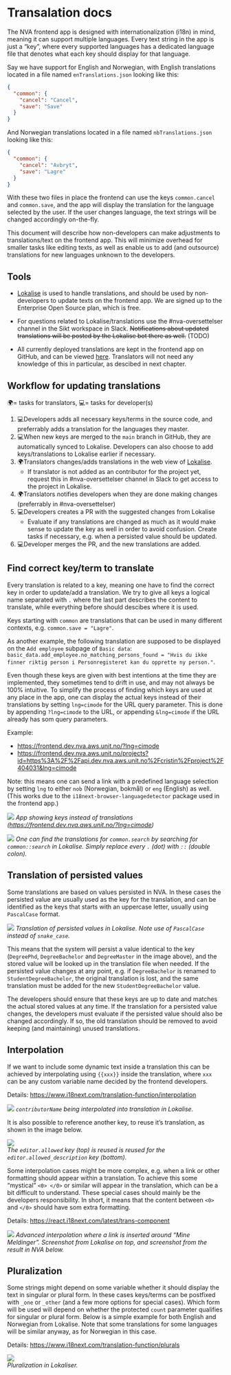 # Transalation docs

The NVA frontend app is designed with internationalization (i18n) in mind, meaning it can support multiple languages. Every text string in the app is just a “key”, where every supported languages has a dedicated language file that denotes what each key should display for that language.

Say we have support for English and Norwegian, with English translations located in a file named `enTranslations.json` looking like this:

```json
{
  "common": {
    "cancel": "Cancel",
    "save": "Save"
  }
}
```

And Norwegian translations located in a file named `nbTranslations.json` looking like this:

```json
{
  "common": {
    "cancel": "Avbryt",
    "save": "Lagre"
  }
}
```

With these two files in place the frontend can use the keys `common.cancel` and `common.save`, and the app will display the translation for the language selected by the user. If the user changes language, the text strings will be changed accordingly on-the-fly.

This document will describe how non-developers can make adjustments to translations/text on the frontend app. This will minimize overhead for smaller tasks like editing texts, as well as enable us to add (and outsource) translations for new languages unknown to the developers.

## Tools

- [Lokalise](https://lokalise.com/) is used to handle translations, and should be used by non-developers to update texts on the frontend app. We are signed up to the Enterprise Open Source plan, which is free.

- For questions related to Lokalise/translations use the #nva-oversettelser channel in the Sikt workspace in Slack. ~~Notifications about updated translations will be posted by the Lokalise bot there as well.~~ (TODO)

- All currently deployed translations are kept in the frontend app on GitHub, and can be viewed [here](https://github.com/BIBSYSDEV/NVA-Frontend/tree/main/src/translations). Translators will not need any knowledge of this in particular, as descibed in next chapter.

## Workflow for updating translations

🌍= tasks for translators, 💻= tasks for developer(s)

1. 💻Developers adds all necessary keys/terms in the source code, and preferrably adds a translation for the languages they master.
2. 💻When new keys are merged to the `main` branch in GitHub, they are automatically synced to Lokalise. Developers can also choose to add keys/translations to Lokalise earlier if necessary.
3. 🌍Translators changes/adds translations in the web view of [Lokalise](https://app.lokalise.com/project/8976449362e0d7af005bc1.77420911/).
   - If translator is not added as an contributor for the project yet, request this in #nva-oversettelser channel in Slack to get access to the project in Lokalise.
4. 🌍Translators notifies developers when they are done making changes (preferrably in #nva-oversettelser)
5. 💻Developers creates a PR with the suggested changes from Lokalise
   - Evaluate if any translations are changed as much as it would make sense to update the key as well in order to avoid confusion. Create tasks if necessary, e.g. when a persisted value should be updated.
6. 💻Developer merges the PR, and the new translations are added.

## Find correct key/term to translate

Every translation is related to a key, meaning one have to find the correct key in order to update/add a translation. We try to give all keys a logical name separated with `.` where the last part describes the content to translate, while everything before should descibes where it is used.

Keys starting with `common` are translations that can be used in many different contexts, e.g. `common.save = "Lagre"`.

As another example, the following translation are supposed to be displayed on the `Add employee` subpage of `Basic data`: `basic_data.add_employee.no_matching_persons_found = "Hvis du ikke finner riktig person i Personregisteret kan du opprette ny person."`.

Even though these keys are given with best intentions at the time they are implemented, they sometimes tend to drift in use, and may not always be 100% intuitive. To simplify the process of finding which keys are used at any place in the app, one can display the actual keys instead of their translations by setting `lng=cimode` for the URL query parameter. This is done by appending `?lng=cimode` to the URL, or appending `&lng=cimode` if the URL already has som query parameters.

Example:

- https://frontend.dev.nva.aws.unit.no/?lng=cimode
- https://frontend.dev.nva.aws.unit.no/projects?id=https%3A%2F%2Fapi.dev.nva.aws.unit.no%2Fcristin%2Fproject%2F404031&lng=cimode

Note: this means one can send a link with a predefined language selection by setting `lng` to either `nob` (Norwegian, bokmål) or `eng` (English) as well. (This works due to the `i18next-browser-languagedetector` package used in the frontend app.)

![](./images/cimode.png?raw=true)
_App showing keys instead of translations (https://frontend.dev.nva.aws.unit.no/?lng=cimode)_

![](./images/key_search.png?raw=true)
_One can find the translations for `common.search` by searching for `common::search` in Lokalise. Simply replace every `.` (dot) with `::` (double colon)._

## Translation of persisted values

Some translations are based on values persisted in NVA. In these cases the persisted value are usually used as the key for the translation, and can be identified as the keys that starts with an uppercase letter, usually using `PascalCase` format.

![](./images/persisted_values.png?raw=true)
_Translation of persisted values in Lokalise. Note use of `PascalCase` instead of `snake_case`._

This means that the system will persist a value identical to the key (`DegreePhd`, `DegreeBachelor` and `DegreeMaster` in the image above), and the stored value will be looked up in the translation file when needed. If the persisted value changes at any point, e.g. if `DegreeBachelor` is renamed to `StudentDegreeBachelor`, the original translation is lost, and the same translation must be added for the new `StudentDegreeBachelor` value.

The developers should ensure that these keys are up to date and matches the actual stored values at any time. If the translation for a persisted value changes, the developers must evaluate if the persisted value should also be changed accordingly. If so, the old translation should be removed to avoid keeping (and maintaining) unused translations.

## Interpolation

If we want to include some dynamic text inside a translation this can be achieved by interpolating using `{{xxx}}` inside the translation, where `xxx` can be any custom variable name decided by the frontend developers.

Details: https://www.i18next.com/translation-function/interpolation

![](./images/interpolation.png?raw=true)
_`contributorName` being interpolated into translation in Lokalise._

It is also possible to reference another key, to reuse it’s translation, as shown in the image below.

![](./images/reuse_keys.png?raw=true)
<br>_The `editor.allowed` key (top) is reused is reused for the `editor.allowed_description` key (bottom)._

Some interpolation cases might be more complex, e.g. when a link or other formatting should appear within a translation. To achieve this some “mystical” `<0> </0>` or similar will appear in the translation, which can be a bit difficult to understand. These special cases should mainly be the developers responsibility. In short, it means that the content between `<0>` and `</0>` should have som extra formatting.

Details: https://react.i18next.com/latest/trans-component

![](./images/trans_component.png?raw=true)
_Advanced interpolation where a link is inserted around “Mine Meldinger”. Screenshot from Lokalise on top, and screenshot from the result in NVA below._

## Pluralization

Some strings might depend on some variable whether it should display the text in singular or plural form. In these cases keys/terms can be postfixed with `_one` or `_other` (and a few more options for special cases). Which form will be used will depend on whether the protected `count` parameter qualifies for singular or plural form. Below is a simple example for both English and Norwegian from Lokalise. Note that some translations for some languages will be similar anyway, as for Norwegian in this case.

Details: https://www.i18next.com/translation-function/plurals

![](./images/pluralization.png?raw=true)
<br>_Pluralization in Lokaliser._

